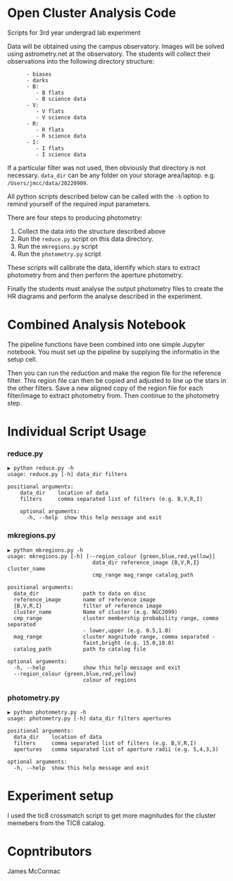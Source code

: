 # Open Cluster Analysis Code

Scripts for 3rd year undergrad lab experiment

Data will be obtained using the campus observatory. Images will be solved
using astrometry.net at the observatory. The students will collect their
observations into the following directory structure:

```data_dir:
      - biases
      - darks
      - B:
         - B flats
         - B science data
      - V:
         - V flats
         - V science data
      - R:
         - R flats
         - R science data
      - I:
         - I flats
         - I science data
```

If a particular filter was not used, then obviously that directory is not
necessary. ```data_dir``` can be any folder on your storage area/laptop.
e.g. ```/Users/jmcc/data/20220909```.

All python scripts described below can be called with the ```-h``` option
to remind yourself of the required input parameters.

There are four steps to producing photometry:

   1. Collect the data into the structure described above
   1. Run the ```reduce.py``` script on this data directory.
   1. Run the ```mkregions.py``` script
   1. Run the ```photometry.py``` script

These scripts will calibrate the data, identify which stars to extract
photometry from and then perform the aperture photometry.

Finally the students must analyse the output photometry files to create
the HR diagrams and perform the analyse described in the experiment.

# Combined Analysis Notebook

The pipeline functions have been combined into one simple Jupyter notebook.
You must set up the pipeline by supplying the informatio in the setup cell.

Then you can run the reduction and make the region file for the reference filter.
This region file can then be copied and adjusted to line up the stars in the
other filters. Save a new aligned copy of the region file for each filter/image
to extract photometry from. Then continue to the photometry step.

# Individual Script Usage

### reduce.py

```
▶ python reduce.py -h
usage: reduce.py [-h] data_dir filters

positional arguments:
    data_dir    location of data
    filters     comma separated list of filters (e.g. B,V,R,I)

    optional arguments:
      -h, --help  show this help message and exit
```

### mkregions.py

```
▶ python mkregions.py -h
usage: mkregions.py [-h] [--region_colour {green,blue,red,yellow}]
                           data_dir reference_image {B,V,R,I} cluster_name
                           cmp_range mag_range catalog_path

positional arguments:
  data_dir              path to data on disc
  reference_image       name of reference image
  {B,V,R,I}             filter of reference image
  cluster_name          Name of cluster (e.g. NGC2099)
  cmp_range             cluster membership probability range, comma separated
                        - lower,upper (e.g. 0.5,1.0)
  mag_range             cluster magnitude range, comma separated -
                        faint,bright (e.g. 15.0,10.0)
  catalog_path          path to catalog file

optional arguments:
  -h, --help            show this help message and exit
  --region_colour {green,blue,red,yellow}
                        colour of regions
```

### photometry.py

```
▶ python photometry.py -h
usage: photometry.py [-h] data_dir filters apertures

positional arguments:
  data_dir    location of data
  filters     comma separated list of filters (e.g. B,V,R,I)
  apertures   comma separated list of aperture radii (e.g. 5,4,3,3)

optional arguments:
  -h, --help  show this help message and exit
```

# Experiment setup

I used the tic8 crossmatch script to get more magnitudes for the cluster memebers from the TIC8 catalog.

# Copntributors

James McCormac

